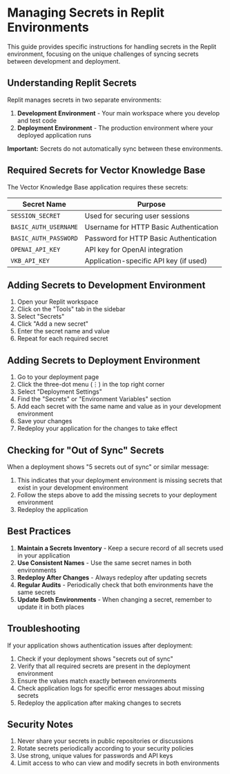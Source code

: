 # Managing Secrets in Replit Environments

This guide provides specific instructions for handling secrets in the Replit environment, focusing on the unique challenges of syncing secrets between development and deployment.

## Understanding Replit Secrets

Replit manages secrets in two separate environments:

1. **Development Environment** - Your main workspace where you develop and test code
2. **Deployment Environment** - The production environment where your deployed application runs

**Important:** Secrets do not automatically sync between these environments.

## Required Secrets for Vector Knowledge Base

The Vector Knowledge Base application requires these secrets:

| Secret Name | Purpose |
|-------------|---------|
| `SESSION_SECRET` | Used for securing user sessions |
| `BASIC_AUTH_USERNAME` | Username for HTTP Basic Authentication |
| `BASIC_AUTH_PASSWORD` | Password for HTTP Basic Authentication |
| `OPENAI_API_KEY` | API key for OpenAI integration |
| `VKB_API_KEY` | Application-specific API key (if used) |

## Adding Secrets to Development Environment

1. Open your Replit workspace
2. Click on the "Tools" tab in the sidebar
3. Select "Secrets"
4. Click "Add a new secret"
5. Enter the secret name and value
6. Repeat for each required secret

## Adding Secrets to Deployment Environment

1. Go to your deployment page
2. Click the three-dot menu (⋮) in the top right corner
3. Select "Deployment Settings"
4. Find the "Secrets" or "Environment Variables" section
5. Add each secret with the same name and value as in your development environment
6. Save your changes
7. Redeploy your application for the changes to take effect

## Checking for "Out of Sync" Secrets

When a deployment shows "5 secrets out of sync" or similar message:

1. This indicates that your deployment environment is missing secrets that exist in your development environment
2. Follow the steps above to add the missing secrets to your deployment environment
3. Redeploy the application

## Best Practices

1. **Maintain a Secrets Inventory** - Keep a secure record of all secrets used in your application
2. **Use Consistent Names** - Use the same secret names in both environments
3. **Redeploy After Changes** - Always redeploy after updating secrets
4. **Regular Audits** - Periodically check that both environments have the same secrets
5. **Update Both Environments** - When changing a secret, remember to update it in both places

## Troubleshooting

If your application shows authentication issues after deployment:

1. Check if your deployment shows "secrets out of sync"
2. Verify that all required secrets are present in the deployment environment
3. Ensure the values match exactly between environments
4. Check application logs for specific error messages about missing secrets
5. Redeploy the application after making changes to secrets

## Security Notes

1. Never share your secrets in public repositories or discussions
2. Rotate secrets periodically according to your security policies
3. Use strong, unique values for passwords and API keys
4. Limit access to who can view and modify secrets in both environments